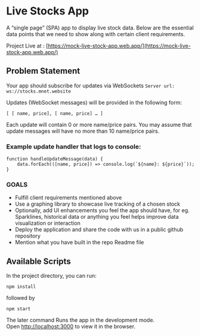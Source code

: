 # Live Stocks App
 A “single page” (SPA) app to display live stock data. Below are the essential data points that we need to show along with certain client requirements.

Project Live at : [https://mock-live-stock-app.web.app/](https://mock-live-stock-app.web.app/)
## Problem Statement 

Your app should subscribe for updates via WebSockets 
```Server url: ws://stocks.mnet.website```

Updates (WebSocket messages) will be provided in the following form:
```
[ [ name, price], [ name, price] … ]
```
Each update will contain 0 or more name/price pairs. You may assume that update messages will have no more than 10 name/price pairs.

### Example update handler that logs to console:

```
function handleUpdateMessage(data) {
  	data.forEach(([name, price]) => console.log(`${name}: ${price}`));
}
```

### GOALS
* Fulfill client requirements mentioned above
* Use a graphing library to showcase live tracking of a chosen stock
* Optionally, add UI enhancements you feel the app should have, for eg. Sparklines, historical data or anything you feel helps improve data visualization or interaction
* Deploy the application and share the code with us in a public github repository
* Mention what you have built in the repo Readme file

## Available Scripts

In the project directory, you can run:

 ```
 npm install 
 ```
 followed by
 ```
 npm start
 ```

The later command Runs the app in the development mode.\
Open [http://localhost:3000](http://localhost:3000) to view it in the browser.

